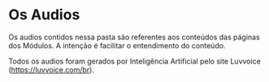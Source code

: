 # Os Audios

Os audios contidos nessa pasta são referentes aos conteúdos das páginas dos Módulos.
A intenção é facilitar o entendimento do conteúdo.

Todos os audios foram gerados por Inteligência Artificial pelo site Luvvoice (https://luvvoice.com/br).
